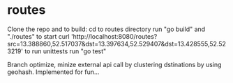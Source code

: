 # routes

Clone the repo and to build:
cd to routes directory
run "go build"
and "./routes" to start
curl 'http://localhost:8080/routes?src=13.388860,52.517037&dst=13.397634,52.529407&dst=13.428555,52.523219'
to run unittests run "go test"

Branch optimize, minize external api call by clustering dstinations by using geohash. Implemented for fun...



